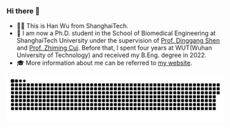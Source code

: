 ### Hi there 👋
- 👨‍🎓 This is Han Wu from ShanghaiTech.
- 📖 I am now a Ph.D. student in the School of Biomedical Engineering at ShanghaiTech University under the supervision of [Prof. Dinggang Shen](https://scholar.google.com.hk/citations?hl=zh-CN&user=v6VYQC8AAAAJ) and [Prof. Zhiming Cui](https://shanghaitech-impact.github.io/). Before that, I spent four years at WUT(Wuhan University of Technology) and received my B.Eng. degree in 2022.
- 🎓 More information about me can be referred to [my website](http://hanwu.website/).


![image](https://github.com/Fitz-Fitz/Fitz-Fitz/blob/output/github-contribution-grid-snake.svg)
